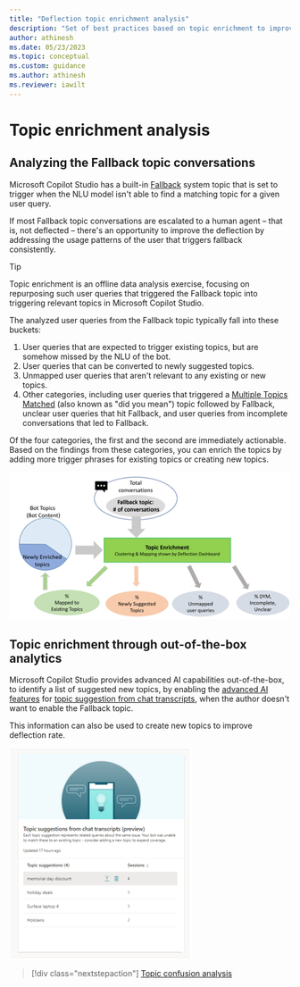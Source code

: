 ```yaml
---
title: "Deflection topic enrichment analysis"
description: "Set of best practices based on topic enrichment to improve the deflection rate of a Microsoft Copilot Studio chatbot"
author: athinesh
ms.date: 05/23/2023
ms.topic: conceptual
ms.custom: guidance
ms.author: athinesh
ms.reviewer: iawilt
---
```


# Topic enrichment analysis  

## Analyzing the Fallback topic conversations

Microsoft Copilot Studio has a built-in [Fallback](/power-virtual-agents/preview/authoring-system-topics#fallback) system topic that is set to trigger when the NLU model isn't able to find a matching topic for a given user query.

If most Fallback topic conversations are escalated to a human agent – that is, not deflected – there's an opportunity to improve the deflection by addressing the usage patterns of the user that triggers fallback consistently.

> [!TIP]
> Topic enrichment is an offline data analysis exercise, focusing on repurposing such user queries that triggered the Fallback topic into triggering relevant topics in Microsoft Copilot Studio.

The analyzed user queries from the Fallback topic typically fall into these buckets:

1. User queries that are expected to trigger existing topics, but are somehow missed by the NLU of the bot.
2. User queries that can be converted to newly suggested topics.
3. Unmapped user queries that aren't relevant to any existing or new topics.
4. Other categories, including user queries that triggered a [Multiple Topics Matched](/power-virtual-agents/preview/authoring-system-topics#multiple-topics-matched) (also known as "did you mean") topic followed by Fallback, unclear user queries that hit Fallback, and user queries from incomplete conversations that led to Fallback.

Of the four categories, the first and the second are immediately actionable. Based on the findings from these categories, you can enrich the topics by adding more trigger phrases for existing topics or creating new topics.

 ![Enrichment of fallback analysis.](./media/introduction/df-enrichment-analysis.png)

## Topic enrichment through out-of-the-box analytics

Microsoft Copilot Studio provides advanced AI capabilities out-of-the-box, to identify a list of suggested new topics, by enabling the [advanced AI features](/power-virtual-agents/advanced-ai-features) for [topic suggestion from chat transcripts](/power-virtual-agents/advanced-ai-features#topic-suggestion-from-chat-transcripts-preview), when the author doesn't want to enable the Fallback topic.

This information can also be used to create new topics to improve deflection rate.

![Out of box enrichment analysis](./media/introduction/df-oob-enrichment.png)


> [!div class="nextstepaction"]
> [Topic confusion analysis](deflection-topic-confusion-analysis.md)
